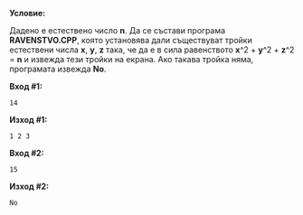 **Условие:**

Дадено е естествено число **n**. Да се състави програма **RAVENSTVO.CPP**, която установява дали съществуват тройки естествени числа **x**, **y**, **z** така, че да е в сила равенството **x**^2 + **y**^2 + **z**^2 = **n** и извежда тези тройки на екрана. Ако такава тройка няма, програмата извежда **No**.

**Вход #1:**

	14

**Изход #1:**

	1 2 3

**Вход #2:**

	15

**Изход #2:**

	No